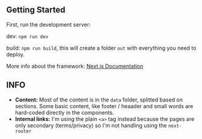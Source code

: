 ## Getting Started

First, run the development server:

dev: `npm run dev`

build: `npm run build`, this will create a folder `out` with everything you need to deploy.



More info about the framework: [Next.js Documentation](https://nextjs.org/docs) 



## INFO

- **Content:** Most of the content is in the `data` folder, splitted based on sections. Some basic content, like footer / heaader and small words are hard-coded directly in the components.
- **Internal links:** I'm using the plain `<a>` tag instead because the pages are only secondary (terms/privacy) so I'm not handling using the `next-router`

